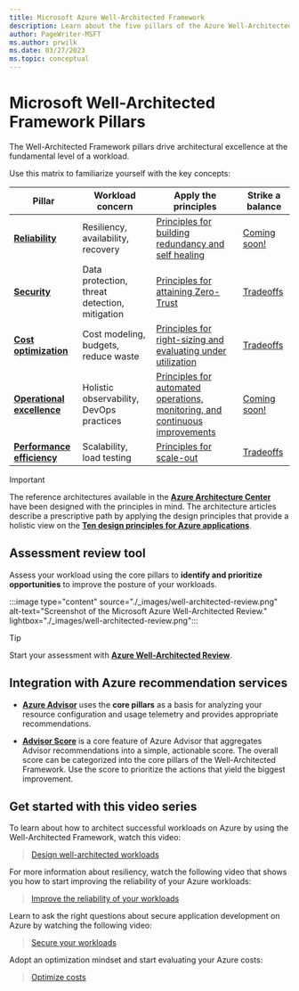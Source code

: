 ```yaml
---
title: Microsoft Azure Well-Architected Framework
description: Learn about the five pillars of the Azure Well-Architected Framework and how they can produce a high quality, stable, and efficient cloud architecture.
author: PageWriter-MSFT
ms.author: prwilk
ms.date: 03/27/2023
ms.topic: conceptual
---
```


# Microsoft Well-Architected Framework Pillars

The Well-Architected Framework pillars drive architectural excellence at the fundamental level of a workload. 

Use this matrix to familiarize yourself with the key concepts:

| Pillar | Workload concern | Apply the principles | Strike a balance
|--------|-------------|-------------------|-----------
| [**Reliability**][resiliency-pillar] | Resiliency, availability, recovery| [Principles for building redundancy and self healing](/azure/well-architected/resiliency/principles) | [Coming soon!](/azure/well-architected/resiliency/business-metrics)
| [**Security**][security-pillar] | Data protection, threat detection, mitigation |[Principles for attaining Zero-Trust](/azure/well-architected/security/security-principles)|[Tradeoffs](/azure/well-architected/security/security-tradeoffs)
| [**Cost optimization**][cost-pillar] | Cost modeling, budgets, reduce waste|[Principles for right-sizing and evaluating under utilization](/azure/well-architected/cost-optimization/overview)|[Tradeoffs](/azure/well-architected/cost-optimization/tradeoffs)|
| [**Operational excellence**][devops-pillar] | Holistic observability, DevOps practices |[Principles for automated operations, monitoring, and continuous improvements](/azure/well-architected/devops/principles)|[Coming soon!]()|
| [**Performance efficiency**][scalability-pillar] | Scalability, load testing|[Principles for scale-out](/azure/well-architected/scalability/principles)|[Tradeoffs](/azure/well-architected/scalability/tradeoffs)|

> [!IMPORTANT]
>
> The reference architectures available in the [**Azure Architecture Center**](/azure/architecture/browse/) have been designed with the principles in mind. The architecture articles describe a prescriptive path by applying the design principles that provide a holistic view on the [**Ten design principles for Azure applications**](/azure/architecture/guide/design-principles/). 

## Assessment review tool

Assess your workload using the core pillars to **identify and prioritize opportunities** to improve the posture of your workloads.

:::image type="content" source="./_images/well-architected-review.png" alt-text="Screenshot of the Microsoft Azure Well-Architected Review." lightbox="./_images/well-architected-review.png":::

> [!TIP]
> 
> Start your assessment with [**Azure Well-Architected Review**](/assessments/?id=azure-architecture-review&mode=pre-assessment).

## Integration with Azure recommendation services

- [**Azure Advisor**](/azure/advisor/) uses the **core pillars** as a basis for analyzing your resource configuration and usage telemetry and provides appropriate recommendations. 

- [**Advisor Score**](/azure/advisor/azure-advisor-score) is a core feature of Azure Advisor that aggregates Advisor recommendations into a simple, actionable score. The overall score can be categorized into the core pillars of the Well-Architected Framework. Use the score to  prioritize the actions that yield the biggest improvement.

## Get started with this video series

To learn about how to architect successful workloads on Azure by using the Well-Architected Framework, watch this video:

<!-- markdownlint-disable MD034 -->
> [Design well-architected workloads](/shows/azure-enablement/architect-successful-workloads-on-azure--introduction-ep-1-well-architected-series/player)

For more information about resiliency, watch the following video that shows you how to start improving the reliability of your Azure workloads:

<!-- markdownlint-disable MD034 -->

> [Improve the reliability of your workloads](/shows/azure-enablement/start-improving-the-reliability-of-your-azure-workloads--reliability-ep-1--well-architected-series/player)

Learn to ask the right questions about secure application development on Azure by watching the following video:

<!-- markdownlint-disable MD034 -->
> [Secure your workloads](/shows/azure-enablement/ask-the-right-questions-about-secure-application-development-on-azure/player)


Adopt an optimization mindset and start evaluating your Azure costs:

<!-- markdownlint-disable MD034 -->

> [Optimize costs](/shows/azure-enablement/start-optimizing-your-azure-costs--cost-optimization-ep-1--well-architected-series/player)



<!-- links -->

[resiliency]: ./resiliency/principles.md

<!-- practices -->
[autoscale]: /azure/architecture/best-practices/auto-scaling
[background-jobs]: /azure/architecture/best-practices/background-jobs
[caching]: /azure/architecture/best-practices/caching
[cdn]: /azure/architecture/best-practices/cdn
[data-partitioning]: /azure/architecture/best-practices/data-partitioning
[monitoring]: /azure/architecture/best-practices/monitoring
[retry-service-specific]: /azure/architecture/best-practices/retry-service-specific
[transient-fault-handling]: /azure/architecture/best-practices/transient-faults

<!-- pillars -->
[cost-pillar]: ./cost-optimization/index.yml
[security-pillar]: ./security/index.yml
[resiliency-pillar]: ./resiliency/index.yml
[scalability-pillar]: ./scalability/index.yml
[devops-pillar]: ./devops/index.yml
